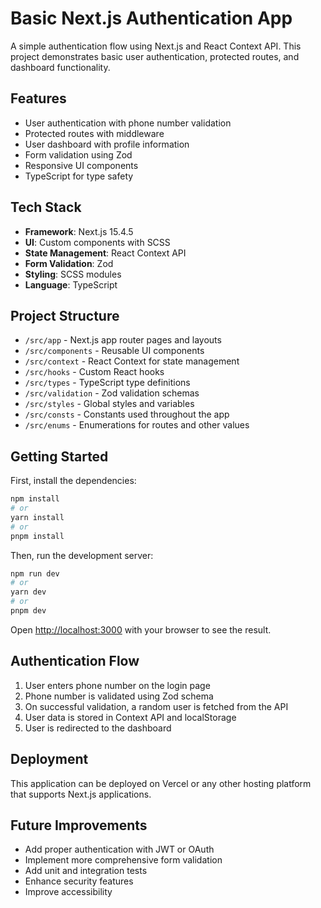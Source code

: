 # Basic Next.js Authentication App

A simple authentication flow using Next.js and React Context API. This project demonstrates basic user authentication, protected routes, and dashboard functionality.

## Features

- User authentication with phone number validation
- Protected routes with middleware
- User dashboard with profile information
- Form validation using Zod
- Responsive UI components
- TypeScript for type safety

## Tech Stack

- **Framework**: Next.js 15.4.5
- **UI**: Custom components with SCSS
- **State Management**: React Context API
- **Form Validation**: Zod
- **Styling**: SCSS modules
- **Language**: TypeScript

## Project Structure

- `/src/app` - Next.js app router pages and layouts
- `/src/components` - Reusable UI components
- `/src/context` - React Context for state management
- `/src/hooks` - Custom React hooks
- `/src/types` - TypeScript type definitions
- `/src/validation` - Zod validation schemas
- `/src/styles` - Global styles and variables
- `/src/consts` - Constants used throughout the app
- `/src/enums` - Enumerations for routes and other values

## Getting Started

First, install the dependencies:

```bash
npm install
# or
yarn install
# or
pnpm install
```

Then, run the development server:

```bash
npm run dev
# or
yarn dev
# or
pnpm dev
```

Open [http://localhost:3000](http://localhost:3000) with your browser to see the result.

## Authentication Flow

1. User enters phone number on the login page
2. Phone number is validated using Zod schema
3. On successful validation, a random user is fetched from the API
4. User data is stored in Context API and localStorage
5. User is redirected to the dashboard

## Deployment

This application can be deployed on Vercel or any other hosting platform that supports Next.js applications.

## Future Improvements

- Add proper authentication with JWT or OAuth
- Implement more comprehensive form validation
- Add unit and integration tests
- Enhance security features
- Improve accessibility